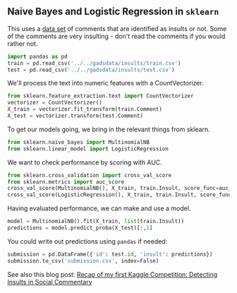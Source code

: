 ## Naive Bayes and Logistic Regression in `sklearn`

This uses a [data set](https://github.com/ajschumacher/gadsdata/tree/master/insults) of comments that are identified as insults or not. Some of the comments are very insulting - don't read the comments if you would rather not.

```Python
import pandas as pd
train = pd.read_csv('../../gadsdata/insults/train.csv')
test = pd.read_csv('../../gadsdata/insults/test.csv')
```

We'll process the text into numeric features with a CountVectorizer.

```Python
from sklearn.feature_extraction.text import CountVectorizer
vectorizer = CountVectorizer()
X_train = vectorizer.fit_transform(train.Comment)
X_test = vectorizer.transform(test.Comment)
```

To get our models going, we bring in the relevant things from sklearn.

```Python
from sklearn.naive_bayes import MultinomialNB
from sklearn.linear_model import LogisticRegression
```

We want to check performance by scoring with AUC.

```Python
from sklearn.cross_validation import cross_val_score
from sklearn.metrics import auc_score
cross_val_score(MultinomialNB(), X_train, train.Insult, score_func=auc_score)
cross_val_score(LogisticRegression(), X_train, train.Insult, score_func=auc_score)
```

Having evaluated performance, we can make and use a model.

```Python
model = MultinomialNB().fit(X_train, list(train.Insult))
predictions = model.predict_proba(X_test)[:,1]
```

You could write out predictions using `pandas` if needed:

```Python
submission = pd.DataFrame({'id': test.id, 'insult': predictions})
submission.to_csv('submission.csv', index=False)
```

See also this blog post: [Recap of my first Kaggle Competition: Detecting Insults in Social Commentary](http://peekaboo-vision.blogspot.com/2012/09/recap-of-my-first-kaggle-competition.html)
